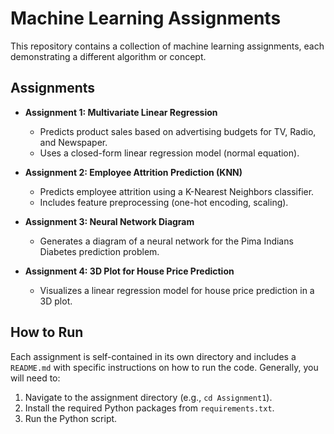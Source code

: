 # Machine Learning Assignments

This repository contains a collection of machine learning assignments, each demonstrating a different algorithm or concept.

## Assignments

*   **Assignment 1: Multivariate Linear Regression**
    *   Predicts product sales based on advertising budgets for TV, Radio, and Newspaper.
    *   Uses a closed-form linear regression model (normal equation).

*   **Assignment 2: Employee Attrition Prediction (KNN)**
    *   Predicts employee attrition using a K-Nearest Neighbors classifier.
    *   Includes feature preprocessing (one-hot encoding, scaling).

*   **Assignment 3: Neural Network Diagram**
    *   Generates a diagram of a neural network for the Pima Indians Diabetes prediction problem.

*   **Assignment 4: 3D Plot for House Price Prediction**
    *   Visualizes a linear regression model for house price prediction in a 3D plot.

## How to Run

Each assignment is self-contained in its own directory and includes a `README.md` with specific instructions on how to run the code. Generally, you will need to:

1.  Navigate to the assignment directory (e.g., `cd Assignment1`).
2.  Install the required Python packages from `requirements.txt`.
3.  Run the Python script.
